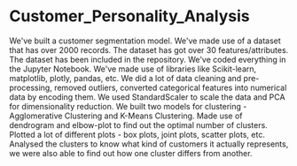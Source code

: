 # Customer_Personality_Analysis
We've built a customer segmentation model. We've made use of a dataset that has over 2000 records.
The dataset has got over 30 features/attributes. The dataset has been included in the repository.
We've coded everything in the Jupyter Notebook. We've made use of libraries like Scikit-learn, matplotlib, plotly, pandas, etc.
We did a lot of data cleaning and pre-processing, removed outliers, converted categorical features into numerical data by encoding them.
We used StandardScaler to scale the data and PCA for dimensionality reduction.
We built two models for clustering - Agglomerative Clustering and K-Means Clustering.
Made use of dendrogram and elbow-plot to find out the optimal number of clusters.
Plotted a lot of different plots - box plots, joint plots, scatter plots, etc.
Analysed the clusters to know what kind of customers it actually represents, we were also able to find out how one cluster differs from another.
